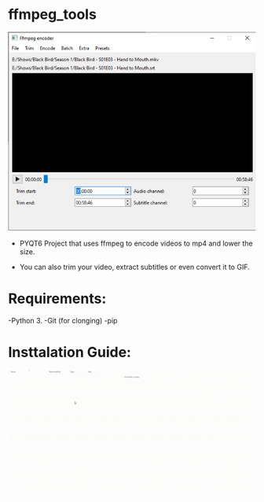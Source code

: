 # ffmpeg_tools

![main window](screenshots/main_window_screen.png)

- PYQT6 Project that uses ffmpeg to encode videos to mp4 and lower the size.

- You can also trim your video, extract subtitles or even convert it to GIF.

# Requirements:

-Python 3.
-Git (for clonging)
-pip

# Insttalation Guide:

![installation guide](screenshots/installation_guide.gif)
